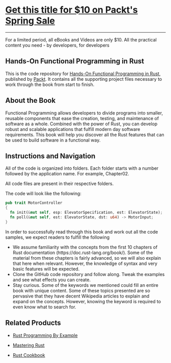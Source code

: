 # [Get this title for $10 on Packt's Spring Sale](https://www.packt.com/B09736?utm_source=github&utm_medium=packt-github-repo&utm_campaign=spring_10_dollar_2022)

-----
For a limited period, all eBooks and Videos are only $10. All the practical content you need \- by developers, for developers

## Hands-On Functional Programming in Rust

This is the code repository for [Hands-On Functional Programming in Rust](https://www.packtpub.com/application-development/hands-functional-programming-rust?utm_source=github&utm_medium=repository&utm_campaign=9781788839358), published by [Packt](https://www.packtpub.com/?utm_source=github). It contains all the supporting project files necessary to work through the book from start to finish.

## About the Book

Functional Programming allows developers to divide programs into smaller, reusable components that ease the creation, testing, and maintenance of software as a whole. Combined with the power of Rust, you can develop robust and scalable applications that fulfill modern day software requirements. This book will help you discover all the Rust features that can be used to build software in a functional way.

## Instructions and Navigation

All of the code is organized into folders. Each folder starts with a number followed by the application name. For example, Chapter02.

All code files are present in their respective folders.

The code will look like the following:

```rust
pub trait MotorController
{
  fn init(&mut self, esp: ElevatorSpecification, est: ElevatorState);
  fn poll(&mut self, est: ElevatorState, dst: u64) -> MotorInput;
}
```

In order to successfully read through this book and work out all the code samples, we expect readers to fulfill the following

* We assume familiarity with the concepts from the first 10 chapters of Rust
documentation (https:/​/​doc.​rust-​lang.​org/​book/​). Some of the material from
these chapters is fairly advanced, so we will also explain that here when relevant.
However, the knowledge of syntax and very basic features will be expected.
* Clone the GitHub code repository and follow along. Tweak the examples and see
what effects you can create.
* Stay curious. Some of the keywords we mentioned could fill an entire book with
unique content. Some of these topics presented are so pervasive that they have
decent Wikipedia articles to explain and expand on the concepts. However,
knowing the keyword is required to even know what to search for.

## Related Products

* [Rust Programming By Example](https://www.packtpub.com/application-development/rust-programming-example?utm_source=github&utm_medium=repository&utm_campaign=9781788390637)

* [Mastering Rust](https://www.packtpub.com/application-development/mastering-rust?utm_source=github&utm_medium=repository&utm_campaign=9781785885303)

* [Rust Cookbook](https://www.packtpub.com/application-development/rust-cookbook?utm_source=github&utm_medium=repository&utm_campaign=9781785880254)
